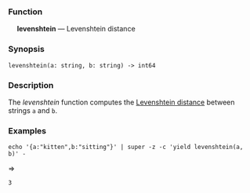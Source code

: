 ### Function

&emsp; **levenshtein** &mdash; Levenshtein distance

### Synopsis

```
levenshtein(a: string, b: string) -> int64
```

### Description

The _levenshtein_ function computes the [Levenshtein
distance](https://en.wikipedia.org/wiki/Levenshtein_distance) between strings
`a` and `b`.

### Examples

```mdtest-command
echo '{a:"kitten",b:"sitting"}' | super -z -c 'yield levenshtein(a, b)' -
```
=>
```mdtest-output
3
```
